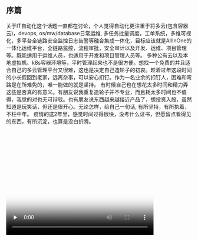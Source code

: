## 序篇

关于IT自动化这个话题一直都在讨论，个人觉得自动化更注重于将多云(包含容器云)，devops, os/mw/database日常运维, 多任务批量调度，工单系统，多维可视化，多平台全链路安全监控日志告警等融合集成一体化，目标应该就是AllInOne的一体化运维平台，全链路监控，流程审批，安全审计以及开发、运维、项目管理等。既能适用于运维人员，也适用于开发和项目管理人员等。
多种公有云以及本地虚拟机、k8s容器环境等，平时管理起来也不是很方便。想找一个免费的并且适合自己的多云管理平台又很难，这也是决定自己造轮子的初衷。趁着过年这段时间的小长假回到老家，远离杂事，可以安心扣钉。作为一名业余的扣钉人，困难和弯路是在所难免的，唯一能做的就是坚持。
有时候自己也在想花太多时间和精力弄这些是否真的有意义。有朋友说我重复造轮子并不专业，而且耗太多时间也不值得，我觉的对也无可辩驳。也有朋友说东西越来越接近产品了，想投资入股，虽然知道是玩笑话，但还是很开心。无论怎样，给自己一句话, 有所坚持，有所执着，不枉中年。
疫情的这2年里，感觉时间过得很快，没考什么证书，但愿留点看得见的东西，有所沉淀，也算是没白折腾。
<video id="video"  width="400" height="300" controls=""  preload="none" poster="https://img-blog.csdnimg.cn/2b3b589b931448059b100fcb5632b656.png?x-oss-process=image/watermark,type_d3F5LXplbmhlaQ,shadow_50,text_Q1NETiBAd2VvcHN3YXk=,size_20,color_FFFFFF,t_70,g_se,x_16">
      <source id="mp4" src="http://mpvideo.qpic.cn/0bf2piac4aaaqiamq5gjn5qfa6wdfz5aalqa.f10002.mp4?dis_k=4b66fb3b8f06f4f126ddde98911ace1a&dis_t=1649555169&spec_id=undefined1649555169&vid=wxv_1916836015676178436&format_id=10002&support_redirect=1&mmversion=false" type="video/mp4">
</video>



